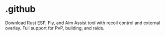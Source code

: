 # .github
Download Rust ESP, Fly, and Aim Assist tool with recoil control and external overlay. Full support for PvP, building, and raids.
